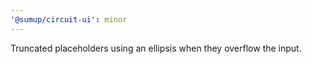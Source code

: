 ```yaml
---
'@sumup/circuit-ui': minor
---
```


Truncated placeholders using an ellipsis when they overflow the input.
